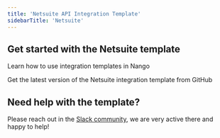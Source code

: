 ```yaml
---
title: 'Netsuite API Integration Template'
sidebarTitle: 'Netsuite'
---
```


## Get started with the Netsuite template

<Card title="How to use integration templates"
      href="/understand/concepts/templates"
      icon="book-open">
    Learn how to use integration templates in Nango


<Card title="Get the Netsuite template"
      href="https://github.com/NangoHQ/nango/tree/master/integration-templates/netsuite-tba"
      icon="github">
    Get the latest version of the Netsuite integration template from GitHub


## Need help with the template?
Please reach out in the [Slack community](https://nango.dev/slack), we are very active there and happy to help!
